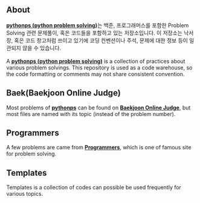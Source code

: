 ## About

[**pythonps (python problem solving)**](https://github.com/Alfred-Walker/pythonps)는 백준, 프로그래머스를 포함한 Problem Solving 관련 문제풀이, 혹은 코드들을 포함하고 있는 저장소입니다. 이 저장소는 낙서장, 혹은 코드 창고처럼 쓰이고 있기에 코딩 컨벤션이나 주석, 문제에 대한 정보 등이 일관되지 않을 수 있습니다.
<br/>
<br/>
A [**pythonps (python problem solving)**](https://github.com/Alfred-Walker/pythonps) is a collection of practices about various problem solvings. This repository is used as a code warehouse, so the code formatting or comments may not share consistent convention.



## Baek(Baekjoon Online Judge)

Most problems of [**pythonps**](https://github.com/Alfred-Walker/pythonps) can be found on [**Baekjoon Online Judge**](https://www.acmicpc.net/), but most files are named with its topic (instead of the problem number).


## Programmers

A few problems are came from [**Programmers**](https://programmers.co.kr/), which is one of famous site for problem solving.


## Templates

Templates is a collection of codes can possible be used frequently for various topics.
